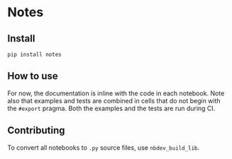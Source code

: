 # Notes



## Install

`pip install notes`

## How to use

For now, the documentation is inline with the code in each notebook. Note also that examples and
tests are combined in cells that do not begin with the `#export` pragma. Both the examples and the
tests are run during CI.

## Contributing
To convert all notebooks to `.py` source files, use `nbdev_build_lib`.
